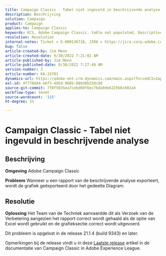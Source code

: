 ```yaml
---
title: Campaign Classic - Tabel niet ingevuld in beschrijvende analyse
description: Beschrijving
solution: Campaign
product: Campaign
applies-to: Campaign Classic
keywords: KCS, Adobe Campaign Classic, table not populated, Descriptive analysis, FAQ
resolution: Resolution
internal-notes: Ticket = E-000136718, JIRA = https://jira.corp.adobe.com/browse/NEO-24963
bug: false
article-created-by: Jim Menn
article-created-date: 9/30/2022 7:21:02 AM
article-published-by: Jim Menn
article-published-date: 9/30/2022 7:27:49 AM
version-number: 3
article-number: KA-15781
dynamics-url: https://adobe-ent.crm.dynamics.com/main.aspx?forceUCI=1&pagetype=entityrecord&etn=knowledgearticle&id=7872c36a-9040-ed11-9db1-0022480866ad
exl-id: 4f778d44-e6f3-495d-966b-886d8b22dc89
source-git-commit: 7f0f5035ea7cebd60f6ec7bda9de6225b6c602a4
workflow-type: tm+mt
source-wordcount: '115'
ht-degree: 1%

---
```


# Campaign Classic - Tabel niet ingevuld in beschrijvende analyse

## Beschrijving


<b>Omgeving</b>
Adobe Campaign Classic

<b>Probleem</b>
Wanneer u een rapport van de beschrijvende analyse exporteert, wordt de grafiek geëxporteerd door het gedeelte Diagram.


## Resolutie


<b>Oplossing</b>
Het Team van de Techniek aanvaardde dit als Verzoek van de Verbetering aangezien het rapport correct wordt gehaald als de optie van Excel wordt gebruikt en de grafieksectie correct wordt uitgevoerd.

Dit probleem is opgelost in de release 21.1.4 (build 9343) en later.

Opmerkingen bij de release vindt u in deze [Laatste release](https://experienceleague.adobe.com/docs/campaign-classic/using/release-notes/latest-release.html?lang=en) artikel in de documentatie van Campaign Classic in Adobe Experience League.
